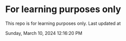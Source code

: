 # For learning purposes only
This repo is for learning purposes only.
Last updated at

Sunday, March 10, 2024 12:16:20 PM

